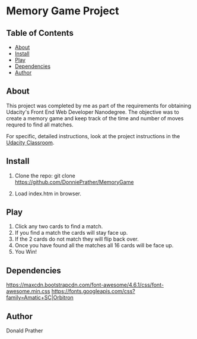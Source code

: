 # Memory Game Project

## Table of Contents

* [About](#About)
* [Install](#Install)
* [Play](#Play)
* [Dependencies](#Dependencies)
* [Author](#Author)

## About

This project was completed by me as part of the requirements for obtaining Udacity's Front End Web Developer Nanodegree.
The objective was to create a memory game and keep track of the time and number of moves requred to find all matches.

For specific, detailed instructions, look at the project instructions in the [Udacity Classroom](https://classroom.udacity.com/me).

## Install

1. Clone the repo:
git clone https://github.com/DonniePrather/MemoryGame

2. Load index.htm in browser.

## Play

1. Click any two cards to find a match.
2. If you find a match the cards will stay face up.
3. If the 2 cards do not match they will flip back over.
4. Once you have found all the matches all 16 cards will be face up.
5. You Win!

## Dependencies
https://maxcdn.bootstrapcdn.com/font-awesome/4.6.1/css/font-awesome.min.css
https://fonts.googleapis.com/css?family=Amatic+SC|Orbitron

## Author
Donald Prather
